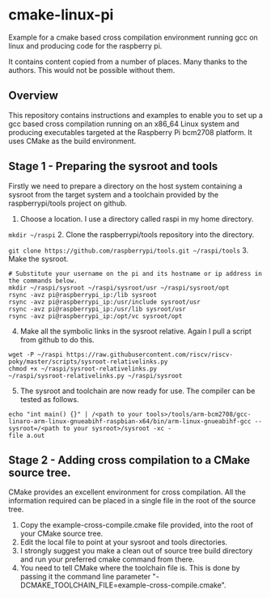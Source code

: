 # cmake-linux-pi
Example for a cmake based cross compilation environment running gcc on linux and producing code for the raspberry pi.

It contains content copied from a number of places. Many thanks to the authors. This would not be possible without them.
## Overview
This repository contains instructions and examples to enable you to set up a gcc based cross compilation running on an x86_64 Linux system and producing executables targeted at the Raspberry Pi bcm2708 platform. It uses CMake as the build environment.
## Stage 1 - Preparing the sysroot and tools
Firstly we need to prepare a directory on the host system containing a sysroot from the target system and a toolchain provided by the raspberrypi/tools project on github.
1. Choose a location. I use a directory called raspi in my home directory.

 ```mkdir ~/raspi```
2. Clone the raspberrypi/tools repository into the directory.

 ```git clone https://github.com/raspberrypi/tools.git ~/raspi/tools```
3. Make the sysroot.

 ```shell
 # Substitute your username on the pi and its hostname or ip address in the commands below.
 mkdir ~/raspi/sysroot ~/raspi/sysroot/usr ~/raspi/sysroot/opt
 rsync -avz pi@raspberrypi_ip:/lib sysroot
 rsync -avz pi@raspberrypi_ip:/usr/include sysroot/usr
 rsync -avz pi@raspberrypi_ip:/usr/lib sysroot/usr
 rsync -avz pi@raspberrypi_ip:/opt/vc sysroot/opt
 ```
4. Make all the symbolic links in the sysroot relative. Again I pull a script from github to do this.

  ```shell
  wget -P ~/raspi https://raw.githubusercontent.com/riscv/riscv-poky/master/scripts/sysroot-relativelinks.py
chmod +x ~/raspi/sysroot-relativelinks.py
~/raspi/sysroot-relativelinks.py ~/raspi/sysroot
```
5. The sysroot and toolchain are now ready for use. The compiler can be tested as follows.

 ```shell
 echo "int main() {}" | /<path to your tools>/tools/arm-bcm2708/gcc-linaro-arm-linux-gnueabihf-raspbian-x64/bin/arm-linux-gnueabihf-gcc --sysroot=/<path to your sysroot>/sysroot -xc -
 file a.out
 ```

## Stage 2 - Adding cross compilation to a CMake source tree.
CMake provides an excellent environment for cross compilation. All the information required can be placed in a single file in the root of the source tree.
1. Copy the example-cross-compile.cmake file provided, into the root of your CMake source tree.
2. Edit the local file to point at your sysroot and tools directories.
3. I strongly suggest you make a clean out of source tree build directory and run your preferred cmake command from there.
4. You need to tell CMake where the toolchain file is. This is done by passing it the command line parameter "-DCMAKE_TOOLCHAIN_FILE=example-cross-compile.cmake".
